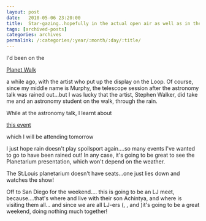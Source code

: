 ```yaml
---
layout: post
date:	2010-05-06 23:20:00
title:  Star-gazing..hopefully in the actual open air as well as in the Planetarium....
tags: [archived-posts]
categories: archives
permalink: /:categories/:year/:month/:day/:title/
---
```

I'd been on the

<a href="http://www.explorestlouis.com/myStl/memberDetails.asp?mID=1797&pt=1"> Planet Walk </a>

 a while ago, with the artist who put up the display on the Loop. Of course, since my middle name is Murphy, the telescope session after the astronomy talk was rained out...but I was lucky that the artist, Stephen Walker, did take me and an astronomy student on the walk, through the rain.

While at the astronomy talk, I learnt about 

<a href="http://nightsky.jpl.nasa.gov/event-view.cfm?Event_ID=15170"> this event </a>

 which I will be attending tomorrow

I just hope rain doesn't play spoilsport again....so many events I've wanted to go to have been rained out! In any case, it's going to be great to see the Planetarium presentation, which won't depend on the weather.

The St.Louis planetarium doesn't have seats...one just lies down and watches the show!

Off to San Diego for the weekend.... this is going to be an LJ meet, because....that's where <LJ user="varshax"> and <LJ user="zweilinkefusse"> live with their son Achintya, and where <LJ user="enesrao"> is visiting them all... and since we are all LJ-ers (<LJ user="shortindiangirl">, <LJ user="chaibacca">, and <LJ user="biddli"> )it's going to be a great weekend, doing nothing much together!
